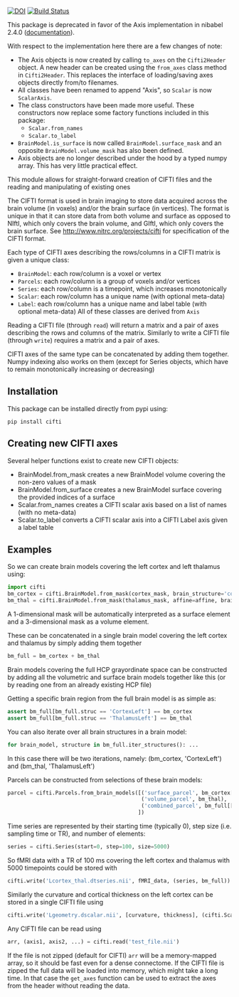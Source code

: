 [![DOI](https://zenodo.org/badge/80036201.svg)](https://zenodo.org/badge/latestdoi/80036201)
[![Build Status](https://travis-ci.org/MichielCottaar/cifti.svg?branch=master)](https://travis-ci.org/MichielCottaar/cifti)

This package is deprecated in favor of the Axis implementation in nibabel 2.4.0 
([documentation](https://nipy.org/nibabel/reference/nibabel.cifti2.html#module-nibabel.cifti2.cifti2_axes)).

With respect to the implementation here there are a few changes of note:
- The Axis objects is now created by calling `to_axes` on the `Cifti2Header` object. A new header can be created using the `from_axes` class method in `Cifti2Header`. This replaces the interface of loading/saving axes objects directly from/to filenames.
- All classes have been renamed to append "Axis", so `Scalar` is now `ScalarAxis`.
- The class constructors have been made more useful. These constructors now replace some factory functions included in this package:
  - `Scalar.from_names`
  - `Scalar.to_label`
- `BrainModel.is_surface` is now called `BrainModel.surface_mask` and an opposite `BrainModel.volume_mask` has also been defined.
- Axis objects are no longer described under the hood by a typed numpy array. This has very little practical effect.

This module allows for straight-forward creation of CIFTI files and the reading and manipulating of existing ones

The CIFTI format is used in brain imaging to store data acquired across the brain volume (in voxels) and/or 
the brain surface (in vertices). The format is unique in that it can store data from both volume and 
surface as opposed to NIftI, which only covers the brain volume, and GIftI, which only covers the brain surface. 
See http://www.nitrc.org/projects/cifti for specification of the CIFTI format.

Each type of CIFTI axes describing the rows/columns in a CIFTI matrix is given a unique class:
- `BrainModel`: each row/column is a voxel or vertex
- `Parcels`: each row/column is a group of voxels and/or vertices
- `Series`: each row/column is a timepoint, which increases monotonically
- `Scalar`: each row/column has a unique name (with optional meta-data)
- `Label`: each row/column has a unique name and label table (with optional meta-data)
All of these classes are derived from `Axis`

Reading a CIFTI file (through `read`) will return a matrix and a pair of axes describing the rows and columns of the matrix.
Similarly to write a CIFTI file (through `write`) requires a matrix and a pair of axes.

CIFTI axes of the same type can be concatenated by adding them together. 
Numpy indexing also works on them (except for Series objects, which have to remain monotonically increasing or decreasing)

Installation
------------
This package can be installed directly from pypi using:
```shell
pip install cifti
```

Creating new CIFTI axes
-----------------------
Several helper functions exist to create new CIFTI objects:
- BrainModel.from_mask creates a new BrainModel volume covering the non-zero values of a mask
- BrainModel.from_surface creates a new BrainModel surface covering the provided indices of a surface
- Scalar.from_names creates a CIFTI scalar axis based on a list of names (with no meta-data)
- Scalar.to_label converts a CIFTI scalar axis into a CIFTI Label axis given a label table

Examples
--------
So we can create brain models covering the left cortex and left thalamus using:
```python
import cifti
bm_cortex = cifti.BrainModel.from_mask(cortex_mask, brain_structure='cortex_left')
bm_thal = cifti.BrainModel.from_mask(thalamus_mask, affine=affine, brain_structure='thalamus_left')
```
A 1-dimensional mask will be automatically interpreted as a surface element and a 3-dimensional mask as a volume element.

These can be concatenated in a single brain model covering the left cortex and thalamus by simply adding them together
```python
bm_full = bm_cortex + bm_thal
```
Brain models covering the full HCP grayordinate space can be constructed by adding all the volumetric and 
surface brain models together like this (or by reading one from an already existing HCP file)

Getting a specific brain region from the full brain model is as simple as:
```python
assert bm_full[bm_full.struc == 'CortexLeft'] == bm_cortex
assert bm_full[bm_full.struc == 'ThalamusLeft'] == bm_thal
```

You can also iterate over all brain structures in a brain model:
```python
for brain_model, structure in bm_full.iter_structures(): ...
```
In this case there will be two iterations, namely: (bm_cortex, 'CortexLeft') and (bm_thal, 'ThalamusLeft')

Parcels can be constructed from selections of these brain models:
```python
parcel = cifti.Parcels.from_brain_models([('surface_parcel', bm_cortex[:100]),  # parcel containing first 100 vertices of the left cortex
                                          ('volume_parcel', bm_thal),  # parcel containing the full left thalamus
                                          ('combined_parcel', bm_full[[1, 8, 10, 19, 50, 120, 127])  # parcel containing specific indices of the full brain model
                                         ])
```

Time series are represented by their starting time (typically 0), step size (i.e. sampling time or TR), and number of elements:
```python
series = cifti.Series(start=0, step=100, size=5000)
```

So fMRI data with a TR of 100 ms covering the left cortex and thalamus with 5000 timepoints could be stored with
```python
cifti.write('Lcortex_thal.dtseries.nii', fMRI_data, (series, bm_full))
```

Similarly the curvature and cortical thickness on the left cortex can be stored in a single CIFTI file using
```python
cifti.write('Lgeometry.dscalar.nii', [curvature, thickness], (cifti.Scalar.from_names(['curvature', 'thickness']), bm_full))
```

Any CIFTI file can be read using
```python
arr, (axis1, axis2, ...) = cifti.read('test_file.nii')
```
If the file is not zipped (default for CIFTI) `arr` will be a memory-mapped array, so it should be fast even for a dense connectome. 
If the CIFTI file is zipped the full data will be loaded into memory, which might take a long time. In that case the `get_axes` function can be used to extract the axes from the header without reading the data.
